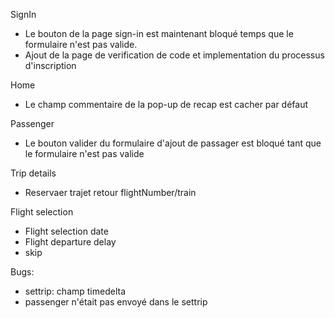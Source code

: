 SignIn
- Le bouton de la page sign-in est maintenant bloqué temps que le formulaire n'est pas valide.
- Ajout de la page de verification de code et implementation du processus d'inscription

Home
- Le champ commentaire de la pop-up de recap est cacher par défaut

Passenger
- Le bouton valider du formulaire d'ajout de passager est bloqué tant que le formulaire n'est pas valide

Trip details
- Reservaer trajet retour flightNumber/train

Flight selection
- Flight selection date
- Flight departure delay
- skip

Bugs:
- settrip: champ timedelta
- passenger n'était pas envoyé dans le settrip